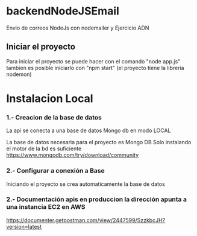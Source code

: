 # backendNodeJSEmail
Envio de correos NodeJs con nodemailer y Ejercicio ADN

## Iniciar el proyecto
Para iniciar el proyecto se puede hacer con el comando 
"node app.js" tambien es posible iniciarlo con 
"npm start" (el proyecto tiene la libreria nodemon)


# Instalacion Local

### 1.- Creacion de la base de datos
La api se conecta a una base de datos Mongo db en modo LOCAL

La base de datos necesaria para el proyecto es Mongo DB 
Solo instalando el motor de la bd es suficiente 
https://www.mongodb.com/try/download/community


### 2.- Configurar a conexión a Base
Iniciando el proyecto se crea automaticamente la base de datos

### 2.- Documentación apis en produccion la dirección apunta a una instancia EC2 en AWS
https://documenter.getpostman.com/view/2447599/SzzkbcJH?version=latest
